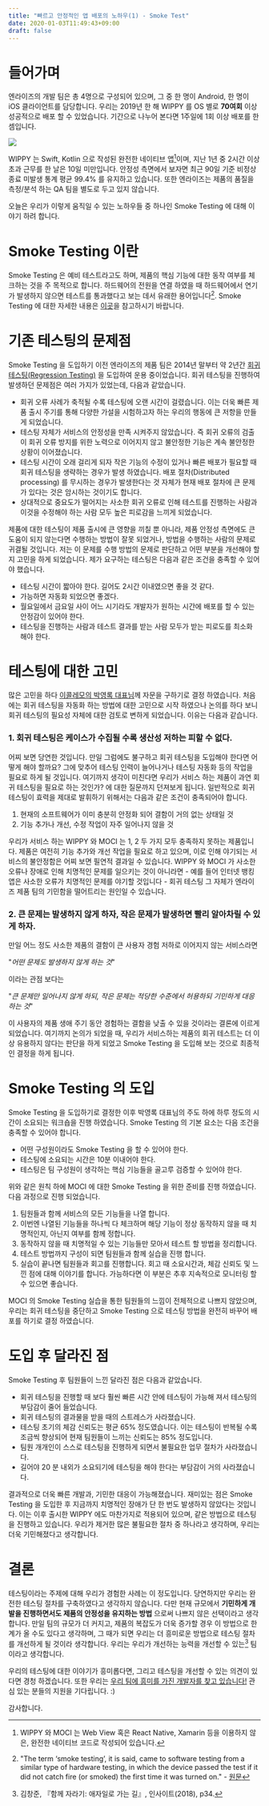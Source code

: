 ```yaml
---
title: "빠르고 안정적인 앱 배포의 노하우(1) - Smoke Test"
date: 2020-01-03T11:49:43+09:00
draft: false
---
```

# 들어가며
엔라이즈의 개발 팀은 총 4명으로 구성되어 있으며, 그 중 한 명이 Android, 한 명이 iOS
클라이언트를 담당합니다. 우리는 2019년 한 해 WIPPY 를 OS 별로 __70여회__
이상 성공적으로 배포 할 수 있었습니다. 기간으로 나누어 본다면 1주일에 1회 이상 배포를 한 셈입니다.

![](/images/20200103/crash-free.png)

WIPPY 는 Swift, Kotlin 으로 작성된 완전한 네이티브 앱[^1]이며, 지난 1년 중 2시간 이상 초과
근무를 한 날은 10일 미만입니다. 안정성 측면에서 보자면 최근 90일 기준 비정상 종료 미발생
통계 평균 99.4% 를 유지하고 있습니다. 또한 엔라이즈는 제품의 품질을 측정/분석 하는 QA 팀을
별도로 두고 있지 않습니다.

[^1]: WIPPY 와 MOCI 는 Web View 혹은 React Native, Xamarin 등을 이용하지 않은, 완전한 네이티브 코드로 작성되어 있습니다.

오늘은 우리가 이렇게 움직일 수 있는 노하우들 중 하나인 Smoke Testing 에 대해 이야기 하려 합니다.

# Smoke Testing 이란
Smoke Testing 은 예비 테스트라고도 하며, 제품의 핵심 기능에 대한 동작 여부를 체크하는 것을
주 목적으로 합니다. 하드웨어의 전원을 연결 하였을 때 하드웨어에서 연기가 발생하지 않으면
테스트를 통과했다고 보는 데서 유래한 용어입니다[^2]. Smoke Testing 에 대한 자세한 내용은
[이곳](https://en.wikipedia.org/wiki/Smoke_testing_(software))을 참고하시기 바랍니다.

[^2]: "The term ‘smoke testing’, it is said, came to software testing from a similar type of hardware testing,
in which the device passed the test if it did not catch fire (or smoked) the first time it was turned on." -
[원문](http://softwaretestingfundamentals.com/smoke-testing/)

# 기존 테스팅의 문제점
Smoke Testing 을 도입하기 이전 엔라이즈의 제품 팀은 2014년 말부터 약 2년간 
[회귀 테스팅(Regression Testing)](https://en.wikipedia.org/wiki/Regression_testing)
을 도입하여 운용 중이었습니다. 회귀 테스팅을 진행하여 발생하던 문제점은 여러 가지가 있었는데, 다음과 같았습니다.

* 회귀 오류 사례가 축적될 수록 테스팅에 오랜 시간이 걸렸습니다. 이는 더욱 빠른 제품 출시 주기를 통해 다양한
가설을 시험하고자 하는 우리의 행동에 큰 저항을 만들게 되었습니다.
* 테스팅 자체가 서비스의 안정성을 만족 시켜주지 않았습니다. 즉 회귀 오류의 검출이 회귀 오류 방지를
위한 노력으로 이어지지 않고 불안정한 기능은 계속 불안정한 상황이 이어졌습니다.
* 테스팅 시간이 오래 걸리게 되자 작은 기능의 수정이 있거나 빠른 배포가 필요할 때 회귀 테스팅을
생략하는 경우가 발생 하였습니다. 배포 절차(Distributed processing) 를 무시하는 경우가 발생한다는 것 자체가
현재 배포 절차에 큰 문제가 있다는 것은 암시하는 것이기도 합니다.
* 상대적으로 중요도가 떨어지는 사소한 회귀 오류로 인해 테스트를 진행하는 사람과 이것을 수정해야 하는 사람 모두
높은 피로감을 느끼게 되었습니다.

제품에 대한 테스팅이 제품 출시에 큰 영향을 끼칠 뿐 아니라, 제품 안정성 측면에도 큰 도움이 되지 않는다면
수행하는 방법이 잘못 되었거나, 방법을 수행하는 사람의 문제로 귀결될 것입니다. 저는 이 문제를 수행 방법의
문제로 판단하고 어떤 부분을 개선해야 할지 고민을 하게 되었습니다. 제가 요구하는 테스팅은 다음과 같은 조건을
충족할 수 있어야 했습니다.

* 테스팅 시간이 짧아야 한다. 길어도 2시간 이내였으면 좋을 것 같다.
* 가능하면 자동화 되었으면 좋겠다.
* 월요일에서 금요일 사이 어느 시기라도 개발자가 원하는 시간에 배포를 할 수 있는 안정감이 있어야 한다.
* 테스팅을 진행하는 사람과 테스트 결과를 받는 사람 모두가 받는 피로도를 최소화 해야 한다.

# 테스팅에 대한 고민
많은 고민을 하다 [이콜레모의 박영록 대표님](http://www.ecolemo.com/)께 자문을 구하기로 결정 하였습니다.
처음에는 회귀 테스팅을 자동화 하는 방법에 대한 고민으로 시작 하였으나 논의를 하다 보니 회귀 테스팅의 필요성
자체에 대한 검토로 변하게 되었습니다. 이유는 다음과 같습니다.

### 1. 회귀 테스팅은 케이스가 수집될 수록 생산성 저하는 피할 수 없다.
어찌 보면 당연한 것입니다. 만일 그럼에도 불구하고 회귀 테스팅을 도입해야 한다면 어떻게 해야 할까요?
그에 맞추어 테스팅 인력이 늘어나거나 테스팅 자동화 등의 작업을 필요로 하게 될 것입니다. 여기까지 생각이
미친다면 우리가 서비스 하는 제품이 과연 회귀 테스팅을 필요로 하는 것인가? 에 대한 질문까지 던져보게 됩니다.
일반적으로 회귀 테스팅이 효력을 제대로 발휘하기 위해서는 다음과 같은 조건이 충족되어야 합니다.

1. 현재의 소프트웨어가 이미 충분히 안정화 되어 결함이 거의 없는 상태일 것
2. 기능 추가나 개선, 수정 작업이 자주 일어나지 않을 것

우리가 서비스 하는 WIPPY 와 MOCI 는 1, 2 두 가지 모두 충족하지 못하는 제품입니다. 제품은 여전히
기능 추가와 개선 작업을 필요로 하고 있으며, 이로 인해 야기되는 서비스의 불안정함은 어찌 보면 필연적 결과일
수 있습니다. WIPPY 와 MOCI 가 사소한 오류나 장애로 인해 치명적인 문제를 일으키는 것이 아니라면 - 예를 들어
인터넷 뱅킹 앱은 사소한 오류가 치명적인 문제를 야기할 것입니다 - 회귀 테스팅 그 자체가 엔라이즈 제품 팀의
기민함을 떨어트리는 원인일 수 있습니다.

### 2. 큰 문제는 발생하지 않게 하자, 작은 문제가 발생하면 빨리 알아차릴 수 있게 하자.
만일 어느 정도 사소한 제품의 결함이 큰 사용자 경험 저하로 이어지지 않는 서비스라면

"_어떤 문제도 발생하지 않게 하는 것_"

이라는 관점 보다는

"_큰 문제만 일어나지 않게 하되, 작은 문제는 적당한 수준에서 허용하되 기민하게 대응하는 것_"

이 사용자의 제품 생애 주기 동안 경험하는 결함을 낮출 수 있을 것이라는 결론에 이르게 되었습니다.
여기까지 논의가 되었을 때, 우리가 서비스하는 제품의 회귀 테스트는 더 이상 유용하지 않다는 판단을 하게 되었고
Smoke Testing 을 도입해 보는 것으로 최종적인 결정을 하게 됩니다.

# Smoke Testing 의 도입
Smoke Testing 을 도입하기로 결정한 이후 박영록 대표님의 주도 하에 하루 정도의 시간이 소요되는 워크숍을 진행 하였습니다.
Smoke Testing 의 기본 요소는 다음 조건을 충족할 수 있어야 합니다.

* 어떤 구성원이라도 Smoke Testing 을 할 수 있어야 한다.
* 테스팅에 소요되는 시간은 10분 이내어야 한다.
* 테스팅은 팀 구성원이 생각하는 핵심 기능들을 골고루 검증할 수 있어야 한다.

위와 같은 원칙 하에 MOCI 에 대한 Smoke Testing 을 위한 준비를 진행 하였습니다. 다음 과정으로 진행 되었습니다.

1. 팀원들과 함께 서비스의 모든 기능들을 나열 합니다.
2. 이번엔 나열된 기능들을 하나씩 다 체크하며 해당 기능이 정상 동작하지 않을 때 치명적인지, 아닌지 여부를 함께 정합니다.
3. 동작하지 않을 때 치명적일 수 있는 기능들만 모아서 테스트 할 방법을 정리합니다.
4. 테스트 방법까지 구성이 되면 팀원들과 함께 실습을 진행 합니다.
5. 실습이 끝나면 팀원들과 회고를 진행합니다. 회고 때 소요시간과, 체감 신뢰도 및 느낀 점에 대해 이야기를 합니다. 가능하다면
이 부분은 추후 지속적으로 모니터링 할 수 있으면 좋습니다.

MOCI 의 Smoke Testing 실습을 통한 팀원들의 느낌이 전체적으로 나쁘지 않았으며, 우리는 회귀 테스팅을 중단하고
Smoke Testing 으로 테스팅 방법을 완전히 바꾸어 배포를 하기로 결정 하였습니다.

# 도입 후 달라진 점
Smoke Testing 후 팀원들이 느낀 달라진 점은 다음과 같았습니다.

* 회귀 테스팅을 진행할 때 보다 훨씬 빠른 시간 안에 테스팅이 가능해 져서 테스팅의 부담감이 줄어 들었습니다.
* 회귀 테스팅의 결과물을 받을 때의 스트레스가 사라졌습니다.
* 테스팅 초기의 체감 신뢰도는 평균 65% 정도였습니다. 이는 테스팅이 반복될 수록 조금씩 향상되어 현재 팀원들이
느끼는 신뢰도는 85% 정도입니다.
* 팀원 개개인이 스스로 테스팅을 진행하게 되면서 불필요한 업무 절차가 사라졌습니다.
* 길어야 20 분 내외가 소요되기에 테스팅을 해야 한다는 부담감이 거의 사라졌습니다.

결과적으로 더욱 빠른 개발과, 기민한 대응이 가능해졌습니다. 재미있는 점은 Smoke Testing 을 도입한 후 지금까지 치명적인 장애가
단 한 번도 발생하지 않았다는 것입니다. 이는 이후 출시한 WIPPY 에도 마찬가지로 적용되어 있으며, 같은 방법으로 테스팅을
진행하고 있습니다. 우리가 제거한 많은 불필요한 절차 중 하나라고 생각하며, 우리는 더욱 기민해졌다고 생각합니다.

# 결론
테스팅이라는 주제에 대해 우리가 경험한 사례는 이 정도입니다. 당연하지만 우리는 완전한 테스팅 절차를
구축하였다고 생각하지 않습니다. 다만 현재 규모에서 __기민하게 개발을 진행하면서도 제품의 안정성을
유지하는 방법__ 으로써 나쁘지 않은 선택이라고 생각합니다. 만일 팀의 규모가 더 커지고, 제품의 복잡도가 더욱
증가할 경우 이 방법으로 한계가 올 수도 있다고 생각하며, 그 때가 되면 우리는 더 흥미로운 방법으로 테스팅 절차를
개선하게 될 것이라 생각합니다. 우리는 우리가 개선하는 능력을 개선할 수 있는[^3] 팀이라고 생각합니다.

[^3]: 김창준, 『함께 자라기: 애자일로 가는 길』, 인사이트(2018), p34.

우리의 테스팅에 대한 이야기가 흥미롭다면, 그리고 테스팅을 개선할 수 있는 의견이 있다면 경청 하겠습니다.
또한 우리는 [우리 팀에 흥미를 가진 개발자를 찾고 있습니다!](https://www.rocketpunch.com/companies/nrise/jobs)
관심 있는 분들의 지원을 기다립니다. :)

감사합니다.
